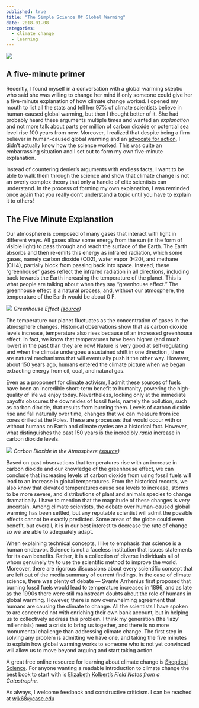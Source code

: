 ```yaml
---
published: true
title: "The Simple Science Of Global Warming"
date: 2018-01-08
categories:
  - climate change
  - learning
---
```



![](https://miro.medium.com/max/2000/0*cdLiZr0inwfISToY.jpg?q=20)

## A five-minute primer

Recently, I found myself in a conversation with a global warming skeptic who said she was willing to change her mind if only someone could give her a five-minute explanation of how climate change worked. I opened my mouth to list all the stats and tell her 97% of climate scientists believe in human-caused global warming, but then I thought better of it. She had probably heard these arguments multiple times and wanted an _explanation_ and not more talk about parts per million of carbon dioxide or potential sea level rise 100 years from now. Moreover, I realized that despite being a firm believer in human-caused global warming and an [advocate for action](/@williamkoehrsen/screw-the-environment-but-consider-your-wallet-a4f7cd3d3161?), I didn’t actually know how the science worked. This was quite an embarrassing situation and I set out to form my own five-minute explanation.

Instead of countering denier’s arguments with endless facts, I want to be able to walk them through the science and show that climate change is not an overly complex theory that only a handle of elite scientists can understand. In the process of forming my own explanation, I was reminded once again that you really don’t understand a topic until you have to explain it to others!

<!--more-->

## **The Five Minute Explanation**

Our atmosphere is composed of many gases that interact with light in different ways. All gases allow some energy from the sun (in the form of visible light) to pass through and reach the surface of the Earth. The Earth absorbs and then re-emits this energy as infrared radiation, which some gases, namely carbon dioxide (CO2), water vapor (H20), and methane (CH4), partially block from passing back into space. Instead, these “greenhouse” gases reflect the infrared radiation in all directions, including back towards the Earth increasing the temperature of the planet. This is what people are talking about when they say “greenhouse effect.” The greenhouse effect is a natural process, and, without our atmosphere, the temperature of the Earth would be about 0 F.

![](https://miro.medium.com/max/2000/0*bvCBunof0pGpJMnu.?q=20)
*Greenhouse Effect ([source](https://socratic.org/questions/how-is-the-greenhouse-effect-related-to-global-warming?))*

The temperature our planet fluctuates as the concentration of gases in the atmosphere changes. Historical observations show that as carbon dioxide levels increase, temperature also rises because of an increased greenhouse effect. In fact, we know that temperatures have been higher (and much lower) in the past than they are now! Nature is very good at self-regulating and when the climate undergoes a sustained shift in one direction , there are natural mechanisms that will eventually push it the other way. However, about 150 years ago, humans entered the climate picture when we began extracting energy from oil, coal, and natural gas.

Even as a proponent for climate activism, I admit these sources of fuels have been an incredible short-term benefit to humanity, powering the high-quality of life we enjoy today. Nevertheless, looking only at the immediate payoffs obscures the downsides of fossil fuels, namely the pollution, such as carbon dioxide, that results from burning them. Levels of carbon dioxide rise and fall naturally over time, changes that we can measure from ice cores drilled at the Poles. These are processes that would occur with or without humans on Earth and climate cycles are a historical fact. However, what distinguishes the past 150 years is the incredibly _rapid_ increase in carbon dioxide levels.

![](https://miro.medium.com/max/2000/0*VWj4UqZCrCimfxPS.jpg?q=20)
*Carbon Dioxide in the Atmosphere ([source](http://www.climatecentral.org/news/the-last-time-co2-was-this-high-humans-didnt-exist-15938?))*

Based on past observations that temperatures rise with an increase in carbon dioxide and our knowledge of the greenhouse effect, we can conclude that increasing levels of carbon dioxide from using fossil fuels will lead to an increase in global temperatures. From the historical records, we also know that elevated temperatures cause sea levels to increase, storms to be more severe, and distributions of plant and animals species to change dramatically. I have to mention that the magnitude of these changes is very uncertain. Among climate scientists, the debate over human-caused global warming has been settled, but any reputable scientist will admit the possible effects cannot be exactly predicted. Some areas of the globe could even benefit, but overall, it is in our best interest to decrease the rate of change so we are able to adequately adapt.

When explaining technical concepts, I like to emphasis that science is a human endeavor. Science is not a faceless institution that issues statements for its own benefits. Rather, it is a collection of diverse individuals all of whom genuinely try to use the scientific method to improve the world. Moreover, there are rigorous discussions about every scientific concept that are left out of the media summary of current findings. In the case of climate science, there was plenty of debate — Svante Arrhenius first proposed that burning fossil fuels would lead to temperature increases in 1896, and as late as the 1990s there were still mainstream doubts about the role of humans in global warming. However, there is now overwhelming agreement that humans are causing the climate to change. All the scientists I have spoken to are concerned not with enriching their own bank account, but in helping us to collectively address this problem. I think my generation (the ‘lazy’ millennials) need a crisis to bring us together, and there is no more monumental challenge than addressing climate change. The first step in solving any problem is admitting we have one, and taking the five minutes to explain how global warming works to someone who is not yet convinced will allow us to move beyond arguing and start taking action.

A great free online resource for learning about climate change is [Skeptical Science](https://www.skepticalscience.com/?). For anyone wanting a readable introduction to climate change the best book to start with is [Elizabeth Kolbert’s](https://www.amazon.com/Field-Notes-Catastrophe-Nature-Climate/dp/1596911301?) _Field Notes from a Catastrophe._

As always, I welcome feedback and constructive criticism. I can be reached at wjk68@case.edu
